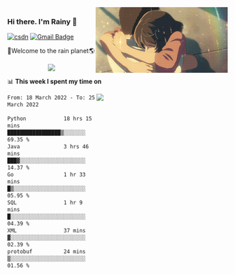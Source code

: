 <img  align='right' height="150" src="https://github.com/LikeRainDay/LikeRainDay/blob/master/pic/img_rain_1.gif?raw=true">



### Hi there. I'm Rainy :lemon:

[![csdn](https://img.shields.io/badge/-csdn-c14438?style=flat-square&logo=c&logoColor=white)](https://blog.csdn.net/qq_15807167)
[![Gmail Badge](https://img.shields.io/badge/-gmail-c14438?style=flat-square&logo=Gmail&logoColor=white&link=mailto:houshuai0816@gmail.com)](mailto:houshuai0816@gmail.com)

🚀Welcome to the rain planet🌎

<center>
<img align='center'  src="https://source.unsplash.com/random/1200x600">
</center>

📊 **This week I spent my time on**

<img align='right'   width="300" src="https://github-readme-stats.vercel.app/api?username=LikeRainDay&show_icons=true&title_color=fff&icon_color=79ff97&text_color=9f9f9f&bg_color=151515">

<!--START_SECTION:waka-->

```text
From: 18 March 2022 - To: 25 March 2022

Python            18 hrs 15 mins  █████████████████▒░░░░░░░   69.35 %
Java              3 hrs 46 mins   ███▓░░░░░░░░░░░░░░░░░░░░░   14.37 %
Go                1 hr 33 mins    █▒░░░░░░░░░░░░░░░░░░░░░░░   05.95 %
SQL               1 hr 9 mins     █░░░░░░░░░░░░░░░░░░░░░░░░   04.39 %
XML               37 mins         ▓░░░░░░░░░░░░░░░░░░░░░░░░   02.39 %
protobuf          24 mins         ▒░░░░░░░░░░░░░░░░░░░░░░░░   01.56 %
```

<!--END_SECTION:waka-->

